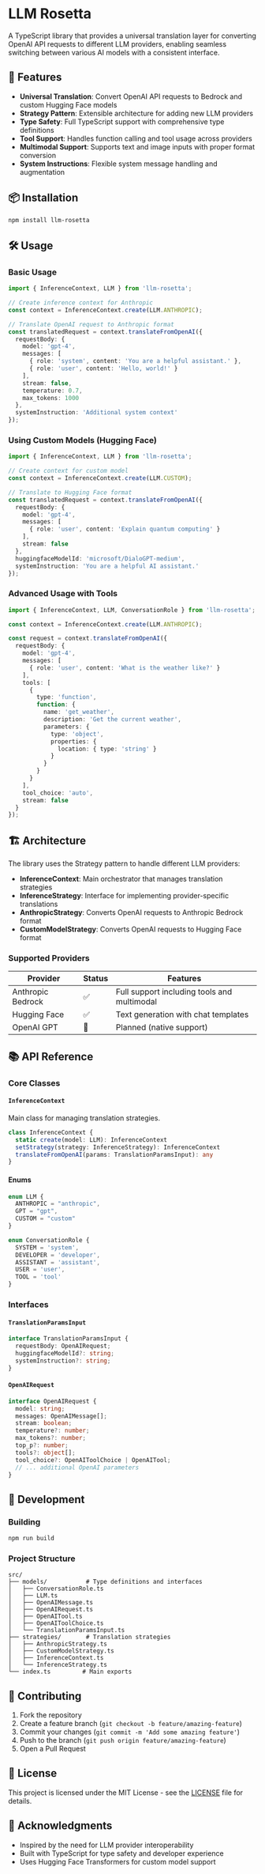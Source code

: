 # LLM Rosetta

A TypeScript library that provides a universal translation layer for converting OpenAI API requests to different LLM providers, enabling seamless switching between various AI models with a consistent interface.

## 🚀 Features

- **Universal Translation**: Convert OpenAI API requests to Bedrock and custom Hugging Face models
- **Strategy Pattern**: Extensible architecture for adding new LLM providers
- **Type Safety**: Full TypeScript support with comprehensive type definitions
- **Tool Support**: Handles function calling and tool usage across providers
- **Multimodal Support**: Supports text and image inputs with proper format conversion
- **System Instructions**: Flexible system message handling and augmentation

## 📦 Installation

```bash
npm install llm-rosetta
```

## 🛠️ Usage

### Basic Usage

```typescript
import { InferenceContext, LLM } from 'llm-rosetta';

// Create inference context for Anthropic
const context = InferenceContext.create(LLM.ANTHROPIC);

// Translate OpenAI request to Anthropic format
const translatedRequest = context.translateFromOpenAI({
  requestBody: {
    model: 'gpt-4',
    messages: [
      { role: 'system', content: 'You are a helpful assistant.' },
      { role: 'user', content: 'Hello, world!' }
    ],
    stream: false,
    temperature: 0.7,
    max_tokens: 1000
  },
  systemInstruction: 'Additional system context'
});
```

### Using Custom Models (Hugging Face)

```typescript
import { InferenceContext, LLM } from 'llm-rosetta';

// Create context for custom model
const context = InferenceContext.create(LLM.CUSTOM);

// Translate to Hugging Face format
const translatedRequest = context.translateFromOpenAI({
  requestBody: {
    model: 'gpt-4',
    messages: [
      { role: 'user', content: 'Explain quantum computing' }
    ],
    stream: false
  },
  huggingfaceModelId: 'microsoft/DialoGPT-medium',
  systemInstruction: 'You are a helpful AI assistant.'
});
```

### Advanced Usage with Tools

```typescript
import { InferenceContext, LLM, ConversationRole } from 'llm-rosetta';

const context = InferenceContext.create(LLM.ANTHROPIC);

const request = context.translateFromOpenAI({
  requestBody: {
    model: 'gpt-4',
    messages: [
      { role: 'user', content: 'What is the weather like?' }
    ],
    tools: [
      {
        type: 'function',
        function: {
          name: 'get_weather',
          description: 'Get the current weather',
          parameters: {
            type: 'object',
            properties: {
              location: { type: 'string' }
            }
          }
        }
      }
    ],
    tool_choice: 'auto',
    stream: false
  }
});
```

## 🏗️ Architecture

The library uses the Strategy pattern to handle different LLM providers:

- **InferenceContext**: Main orchestrator that manages translation strategies
- **InferenceStrategy**: Interface for implementing provider-specific translations
- **AnthropicStrategy**: Converts OpenAI requests to Anthropic Bedrock format
- **CustomModelStrategy**: Converts OpenAI requests to Hugging Face format

### Supported Providers

| Provider | Status | Features |
|----------|--------|----------|
| Anthropic Bedrock | ✅ | Full support including tools and multimodal |
| Hugging Face | ✅ | Text generation with chat templates |
| OpenAI GPT | 🚧 | Planned (native support) |

## 📚 API Reference

### Core Classes

#### `InferenceContext`

Main class for managing translation strategies.

```typescript
class InferenceContext {
  static create(model: LLM): InferenceContext
  setStrategy(strategy: InferenceStrategy): InferenceContext
  translateFromOpenAI(params: TranslationParamsInput): any
}
```

#### Enums

```typescript
enum LLM {
  ANTHROPIC = "anthropic",
  GPT = "gpt", 
  CUSTOM = "custom"
}

enum ConversationRole {
  SYSTEM = 'system',
  DEVELOPER = 'developer',
  ASSISTANT = 'assistant',
  USER = 'user',
  TOOL = 'tool'
}
```

### Interfaces

#### `TranslationParamsInput`

```typescript
interface TranslationParamsInput {
  requestBody: OpenAIRequest;
  huggingfaceModelId?: string;
  systemInstruction?: string;
}
```

#### `OpenAIRequest`

```typescript
interface OpenAIRequest {
  model: string;
  messages: OpenAIMessage[];
  stream: boolean;
  temperature?: number;
  max_tokens?: number;
  top_p?: number;
  tools?: object[];
  tool_choice?: OpenAIToolChoice | OpenAITool;
  // ... additional OpenAI parameters
}
```

## 🔧 Development

### Building

```bash
npm run build
```

### Project Structure

```
src/
├── models/           # Type definitions and interfaces
│   ├── ConversationRole.ts
│   ├── LLM.ts
│   ├── OpenAIMessage.ts
│   ├── OpenAIRequest.ts
│   ├── OpenAITool.ts
│   ├── OpenAIToolChoice.ts
│   └── TranslationParamsInput.ts
├── strategies/       # Translation strategies
│   ├── AnthropicStrategy.ts
│   ├── CustomModelStrategy.ts
│   ├── InferenceContext.ts
│   └── InferenceStrategy.ts
└── index.ts         # Main exports
```

## 🤝 Contributing

1. Fork the repository
2. Create a feature branch (`git checkout -b feature/amazing-feature`)
3. Commit your changes (`git commit -m 'Add some amazing feature'`)
4. Push to the branch (`git push origin feature/amazing-feature`)
5. Open a Pull Request

## 📄 License

This project is licensed under the MIT License - see the [LICENSE](LICENSE) file for details.

## 🙏 Acknowledgments

- Inspired by the need for LLM provider interoperability
- Built with TypeScript for type safety and developer experience
- Uses Hugging Face Transformers for custom model support
